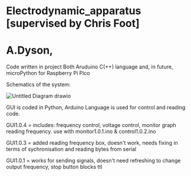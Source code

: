 # Electrodynamic_apparatus [supervised by Chris Foot]
# A.Dyson, 
Code written in project
Both Aruduino C(++) language and, in future, microPython for Raspberry Pi Pico

Schematics of the system:

![Untitled Diagram drawio](https://github.com/christopherfoot/Electrodynamic_apparatus/assets/158042905/128e7be3-d157-441d-ab2d-64e5b2810b26)

GUI is coded in Python, Arduino Language is used for control and reading code.

GUI1.0.4 = includes: frequency control, voltage control, monitor graph reading frequency. use with monitor1.0.1.ino & control1.0.2.ino

GUI1.0.3 = added reading frequency box, doesn't work, needs fixing in terms of sychronisation and reading bytes from serial 

GUI1.0.1 = works for sending signals, doesn't need refreshing to change output frequency, stop button blocks ttl

